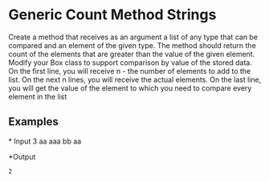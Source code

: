 <h1>	Generic Count Method Strings</h1>
Create a method that receives as an argument a list of any type that can be compared and an element of the given type. The method should return the count of the elements that are greater than the value of the given element. Modify your Box class to support comparison by value of the stored data.
On the first line, you will receive n - the number of elements to add to the list. On the next n lines, you will receive the actual elements. On the last line, you will get the value of the element to which you need to compare every element in the list
<h2>Examples</h2>
* Input
      3
      aa
      aaa
      bb
      aa

*Output

    2
